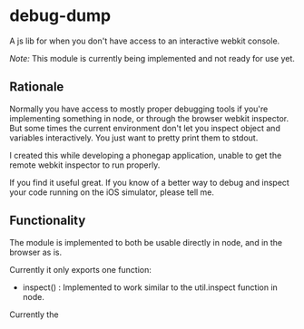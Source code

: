 debug-dump
==========
A js lib for when you don't have access to an interactive webkit console.

*Note:* This module is currently being implemented and not ready for use yet.  

Rationale
---------
Normally you have access to mostly proper debugging tools if you're 
implementing something in node, or through the browser webkit inspector.
But some times the current environment don't let you inspect object and
variables interactively. You just want to pretty print them to stdout.

I created this while developing a phonegap application, unable to get the remote
webkit inspector to run properly.

If you find it useful great. If you know of a better way to debug and inspect your
code running on the iOS simulator, please tell me.

Functionality
-------------
The module is implemented to both be usable directly in node, and in the browser 
as is.

Currently it only exports one function:
- inspect() : Implemented to work similar to the util.inspect function in node.


Currently the 

